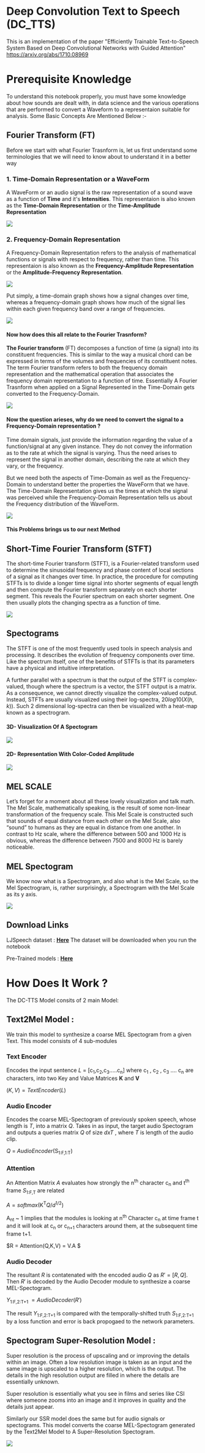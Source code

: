 # Deep Convolution Text to Speech (DC_TTS)
This is an implementation of the paper "Efficiently Trainable Text-to-Speech System Based on Deep Convolutional  Networks with Guided Attention" https://arxiv.org/abs/1710.08969

# Prerequisite Knowledge

To understand this notebook properly, you must have some knowledge about how sounds are dealt with, in data science and the various operations that are performed to convert a Waveform to a representaion suitable for analysis.
Some Basic Concepts Are Mentioned Below :-

## Fourier Transform (FT)

Before we start with what Fourier Trasnform is, let us first understand some terminologies that we will need to know about to understand it in a better way

### 1. Time-Domain Representation or a WaveForm
A WaveForm or an audio signal is the raw representation of a sound wave as a function of <b>Time</b> and it's <b>Intensities</b>.
This representaion is also known as the <b>Time-Domain Representation</b> or the <b>Time-Amplitude Representation</b> 

<img src="fig/time-domain.png">

### 2. Frequency-Domain Representation
A Frequency-Domain Representation refers to the analysis of mathematical functions or signals with respect to frequency, rather than time.
This representaion is also known as the <b>Frequency-Amplitude Representation</b> or the <b>Amplitude-Frequency Representation</b>. 

<img src="fig/frequency-domain.png">

Put simply, a time-domain graph shows how a signal changes over time, whereas a frequency-domain graph shows how much of the signal lies within each given frequency band over a range of frequencies.

<img src="fig/time-domain and frequency-domain.png">

#### Now how does this all relate to the Fourier Trasnform?

<b>The Fourier transform</b> (FT) decomposes a function of time (a signal) into its constituent frequencies. This is similar to the way a musical chord can be expressed in terms of the volumes and frequencies of its constituent notes. The term Fourier transform refers to both the frequency domain representation and the mathematical operation that associates the frequency domain representation to a function of time. 
Essentially A Fourier Trasnform when applied on a Signal Represented in the Time-Domain gets converted to the Frequency-Domain.

<img src="fig/Time-domain-vs-frequency-domain-measurements.png">

#### Now the question arieses, why do we need to convert the signal to a Frequency-Domain representation ?

Time domain signals, just provide the information regarding the value of a function/signal at any given instance. They do not convey the information as to the rate at which the signal is varying. Thus the need arises to represent the signal in another domain, describing the rate at which they vary, or the frequency.

But we need both the aspects of Time-Domain as well as the Frequency-Domain to understand better the properties the WaveForm that we have.
The Time-Domain Representation gives us the times at which the signal was perceived while the Frequency-Domain Representation tells us about the Frequency distribution of the WaveForm.

<img src="fig/WHY_STFT.png">

#### This Problems brings us to our next Method

## Short-Time Fourier Transform (STFT)

The short-time Fourier transform (STFT), is a Fourier-related transform used to determine the sinusoidal frequency and phase content of local sections of a signal as it changes over time. In practice, the procedure for computing STFTs is to divide a longer time signal into shorter segments of equal length and then compute the Fourier transform separately on each shorter segment. This reveals the Fourier spectrum on each shorter segment. One then usually plots the changing spectra as a function of time. 

<img src="fig/stft.png">

## Spectograms

The STFT is one of the most frequently used tools in speech analysis and processing. It describes the evolution of frequency components over time. Like the spectrum itself, one of the benefits of STFTs is that its parameters have a physical and intuitive interpretation.

A further parallel with a spectrum is that the output of the STFT is complex-valued, though where the spectrum is a vector, the STFT output is a matrix. As a consequence, we cannot directly visualize the complex-valued output. Instead, STFTs are usually visualized using their log-spectra,  $20log10(X(h,k))$. Such 2 dimensional log-spectra can then be visualized with a heat-map known as a spectrogram.


#### 3D- Visualization Of A Spectogram

<img src="fig/spectogram.jpeg">

#### 2D- Representation With Color-Coded Amplitude

<img src="fig/spectogram and waveform.png">



## MEL SCALE

Let’s forget for a moment about all these lovely visualization and talk math. The Mel Scale, mathematically speaking, is the result of some non-linear transformation of the frequency scale. This Mel Scale is constructed such that sounds of equal distance from each other on the Mel Scale, also “sound” to humans as they are equal in distance from one another.
In contrast to Hz scale, where the difference between 500 and 1000 Hz is obvious, whereas the difference between 7500 and 8000 Hz is barely noticeable.

## MEL Spectogram

We know now what is a Spectrogram, and also what is the Mel Scale, so the Mel Spectrogram, is, rather surprisingly, a Spectrogram with the Mel Scale as its y axis.

<img src="fig/mel_spectogram.png">










## Download Links

LJSpeech dataset : **[Here](https://keithito.com/LJ-Speech-Dataset/)**
The dataset will be downloaded when you run the notebook

Pre-Trained models : **[Here](https://drive.google.com/file/d/15hlUmrAbSIjHABMiizCwusvfMp13wtdp/view?usp=sharing)**



# How Does It Work ?

The DC-TTS Model consits of 2 main Model:

## Text2Mel Model :

We train this model to synthesize a coarse MEL Spectogram from a given Text.
This model consists of $4$ sub-modules

### Text Encoder

Encodes the input sentence $L$ = [c<sub>1</sub>,c<sub>2</sub>,c<sub>3</sub>.....c<sub>n</sub>] where c<sub>1</sub> , c<sub>2</sub> , c<sub>3</sub> .... c<sub>n</sub> are characters, into two Key and Value Matrices <b>K</b> and <b>V</b>

$(K,V) = TextEncoder(L)$

### Audio Encoder

Encodes the coarse MEL-Spectogram of previously spoken speech, whose length is $T$, into a matrix $Q$.
Takes in as input, the target audio Spectogram and outputs a queries matrix $Q$ of size $dxT$ , where $T$ is length of the audio clip.

$Q$ $=$ $AudioEncoder$$($S<sub>1:F,1:T</sub>$)$


### Attention

An Attention Matrix $A$ evaluates how strongly the n<sup>th</sup> character c<sub>n</sub> and t<sup>th</sup> frame $S$<sub>1:F,T</sub> are related

$A = softmax($K<sup>T</sup>${Q/d^{1/2}})$

A<sub>nt</sub> ~ 1 implies that the modules is looking at n<sup>th</sup> Character c<sub>n</sub> at time frame t and it will look at c<sub>n</sub> or c<sub>n+1</sub> characters around them, at the subsequent time frame t+1.

$R = Attention(Q,K,V) = V.A $



### Audio Decoder

The resultant $R$ is contatenated with the encoded audio $Q$ as $R' = [R,Q]$.
Then $R'$ is decoded by the Audio Decoder module to synthesize a coarse MEL-Spectogram.

$Y$<sub>1:F,2:T+1</sub> $= AudioDecoder(R')$

The result $Y$<sub>1:F,2:T+1</sub> is compared with the temporally-shifted truth $S$<sub>1:F,2:T+1</sub> by a loss function and error is back propogaed to the network parameters.


## Spectogram Super-Resolution Model :

Super resolution is the process of upscaling and or improving the details within an image. Often a low resolution image is taken as an input and the same image is upscaled to a higher resolution, which is the output. The details in the high resolution output are filled in where the details are essentially unknown.

Super resolution is essentially what you see in films and series like CSI where someone zooms into an image and it improves in quality and the details just appear.

Similarly our SSR model does the same but for audio signals or spectograms.
This model converts the coarse MEL-Spectogram generated by the Text2Mel Model to A Super-Resolution Spectogram.

<img src="fig/ssr.jpeg">
